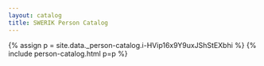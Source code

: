 ```yaml
---
layout: catalog
title: SWERIK Person Catalog
---
```

{% assign p = site.data._person-catalog.i-HVip16x9Y9uxJShStEXbhi %}
{% include person-catalog.html p=p %}

